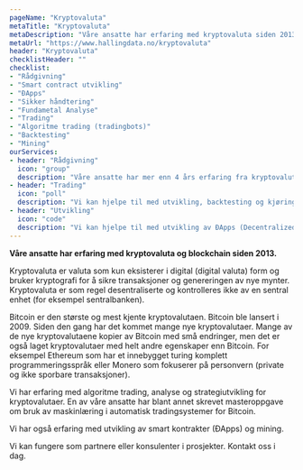 ```yaml
---
pageName: "Kryptovaluta"
metaTitle: "Kryptovaluta"
metaDescription: "Våre ansatte har erfaring med kryptovaluta siden 2013"
metaUrl: "https://www.hallingdata.no/kryptovaluta"
header: "Kryptovaluta"
checklistHeader: ""
checklist:
- "Rådgivning"
- "Smart contract utvikling"
- "ÐApps"
- "Sikker håndtering"
- "Fundametal Analyse"
- "Trading"
- "Algoritme trading (tradingbots)"
- "Backtesting"
- "Mining"
ourServices:
- header: "Rådgivning"
  icon: "group"
  description: "Våre ansatte har mer enn 4 års erfaring fra kryptovaluta og blockchain."
- header: "Trading"
  icon: "poll"
  description: "Vi kan hjelpe til med utvikling, backtesting og kjøring av automatiske handelssystemer."
- header: "Utvikling"
  icon: "code"
  description: "Vi kan hjelpe til med utvikling av ÐApps (Decentralized Applications) og andre smart kontrakter på Ethereum."
---
```

**Våre ansatte har erfaring med kryptovaluta og blockchain siden 2013.**

Kryptovaluta er valuta som kun eksisterer i digital (digital valuta) form og bruker kryptografi for å sikre transaksjoner og genereringen av nye mynter. Kryptovaluta er som regel desentraliserte og kontrolleres ikke av en sentral enhet (for eksempel sentralbanken).

Bitcoin er den største og mest kjente kryptovalutaen. Bitcoin ble lansert i 2009. Siden den gang har det kommet mange nye kryptovalutaer. Mange av de nye kryptovalutaene kopier av Bitcoin med små endringer, men det er også laget kryptovalutaer med helt andre egenskaper enn Bitcoin. For eksempel Ethereum som har et innebygget turing komplett programmeringsspråk eller Monero som fokuserer på personvern (private og ikke sporbare transaksjoner).

Vi har erfaring med algoritme trading, analyse og strategiutvikling for kryptovalutaer. En av våre ansatte har blant annet skrevet masteroppgave om bruk av maskinlæring i automatisk tradingsystemer for Bitcoin.

Vi har også erfaring med utvikling av smart kontrakter (ÐApps) og mining.

Vi kan fungere som partnere eller konsulenter i prosjekter. Kontakt oss i dag.